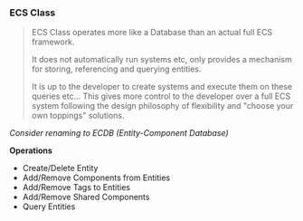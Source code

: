 ### ECS Class

> ECS Class operates more like a Database than an actual full ECS framework.
> 
> It does not automatically run systems etc, only provides a mechanism for storing, referencing and querying entities.
> 
> It is up to the developer to create systems and execute them on these queries etc...
> This gives more control to the developer over a full ECS system following the design philosophy of flexibility and "choose your own toppings" solutions.

*Consider renaming to ECDB (Entity-Component Database)*

**Operations**
- Create/Delete Entity
- Add/Remove Components from Entities
- Add/Remove Tags to Entities
- Add/Remove Shared Components
- Query Entities